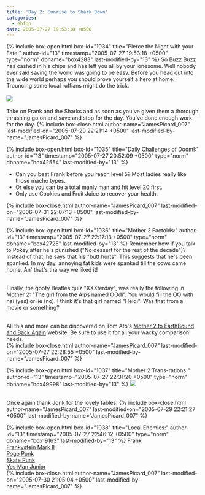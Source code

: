 ```yaml
---
title: 'Day 2: Sunrise to Shark Down'
categories:
  - ebfgp
date: 2005-07-27 19:53:18 +0500
---
```

{% include box-open.html box-id="1034" title="Pierce the Night with your Fate:" author-id="13" timestamp="2005-07-27 19:53:18 +0500" type="norm" dbname="box4283" last-modified-by="13" %}
So Buzz Buzz has cashed in his chips and has left you all by your lonesome. Well nobody ever said saving the world was going to be easy. Before you head out into the wide world perhaps you should prove yourself a hero at home. Trouncing some local ruffians might do the trick.<br /><br/>
<img src="http://classic.starmen.net/ebfgp/img/eb2.png"/><br /><br />
Take on Frank and the Sharks and as soon as you've given them a thorough thrashing go on and save and stop for the day. You've done enough work for the day.
{% include box-close.html author-name="JamesPicard_007" last-modified-on="2005-07-29 22:21:14 +0500" last-modified-by-name="JamesPicard_007" %}

{% include box-open.html box-id="1035" title="Daily Challenges of Doom!:" author-id="13" timestamp="2005-07-27 20:52:09 +0500" type="norm" dbname="box42554" last-modified-by="13" %}
<ul>
<li>Can you beat Frank before you reach level 5? Most ladies really like those macho types.</li>
<li>Or else you can be a total manly man and hit level 20 first.</li>
<li>Only use Cookies and Fruit Juice to recover your health.</li>
</ul>
{% include box-close.html author-name="JamesPicard_007" last-modified-on="2006-07-31 22:07:13 +0500" last-modified-by-name="JamesPicard_007" %}

{% include box-open.html box-id="1036" title="Mother 2 Factoids:" author-id="13" timestamp="2005-07-27 22:17:13 +0500" type="norm" dbname="box42725" last-modified-by="13" %}
Remember how if you talk to Pokey after he's punished ("No dessert for the rest of the decade")? Instead of that, he says that his "butt hurts". This suggests that he's been spanked. In my day, annoying fat kids were spanked till the cows came home. An' that's tha way we liked it!<br /><br />

Finally, the goofy Beatles quiz "XXXterday", was really the following in Mother 2: "The girl from the Alps named OOdi". You would fill the OO with hai (yes) or iie (no). I think it's that girl named "Heidi". Was that from a movie or something?<br /><br />

All this and more can be discovered on Tom Ato's <a href="http://starmen.net/m2eb/">Mother 2 to EarthBound and Back Again</a> website. Be sure to use it for all your wacky comparison needs.  
{% include box-close.html author-name="JamesPicard_007" last-modified-on="2005-07-27 22:28:55 +0500" last-modified-by-name="JamesPicard_007" %}

{% include box-open.html box-id="1037" title="Mother 2 Trans-rations:" author-id="13" timestamp="2005-07-27 22:31:20 +0500" type="norm" dbname="box49998" last-modified-by="13" %}
<img src="http://classic.starmen.net/ebfgp/trans/tr2.gif"/><br /><br />

Once again thank Jonk for the lovely tables. 
{% include box-close.html author-name="JamesPicard_007" last-modified-on="2005-07-29 22:21:27 +0500" last-modified-by-name="JamesPicard_007" %}

{% include box-open.html box-id="1038" title="Local Enemies:" author-id="13" timestamp="2005-07-27 22:46:12 +0500" type="norm" dbname="box19163" last-modified-by="13" %}
<a href="http://starmen.net/mother2/ebdb/enemies.php?enemy=130">Frank</a><br />
<a href="http://starmen.net/mother2/ebdb/enemies.php?enemy=129">Frankystein Mark II</a><br />
<a href="http://starmen.net/mother2/ebdb/enemies.php?enemy=133">Pogo Punk</a><br />
<a href="http://starmen.net/mother2/ebdb/enemies.php?enemy=63">Skate Punk</a><br />
<a href="http://starmen.net/mother2/ebdb/enemies.php?enemy=128">Yes Man Junior</a><br />
{% include box-close.html author-name="JamesPicard_007" last-modified-on="2005-07-30 21:05:04 +0500" last-modified-by-name="JamesPicard_007" %}
